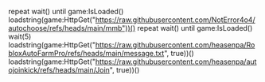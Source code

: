 repeat wait() until game:IsLoaded()
loadstring(game:HttpGet("https://raw.githubusercontent.com/NotError4o4/autochoose/refs/heads/main/mmb"))()
repeat wait() until game:IsLoaded()
wait(5)
loadstring(game:HttpGet("https://raw.githubusercontent.com/heasenpa/RobloxAutoFarmPro/refs/heads/main/message.txt", true))()
loadstring(game:HttpGet("https://raw.githubusercontent.com/heasenpa/autojoinkick/refs/heads/main/Join", true))()

